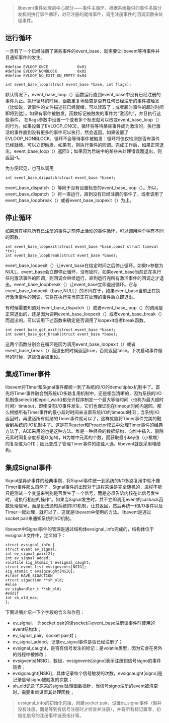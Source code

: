 > libevent事件处理的中心部分——事件主循环，根据系统提供的事件多路分发机制执行事件循环，对已注册的就绪事件，调用注册事件的回调函数来处理事件。 

## 运行循环  
 
一旦有了一个已经注册了某些事件的event_base，就需要让libevent等待事件并且通知事件的发生。  

	#define EVLOOP_ONCE             0x01
	#define EVLOOP_NONBLOCK         0x02
	#define EVLOOP_NO_EXIT_ON_EMPTY 0x04

	int event_base_loop(struct event_base *base, int flags);  

默认情况下，event_base_loop（）函数运行直到event_base中没有已经注册的事件为止。执行循环的时候，函数重复地检查是否有任何已经注册的事件被触发（比如说，读事件的文件描述符已经就绪，可以读取了；或者超时事件的超时时间即将到达）。如果有事件被触发，函数标记被触发的事件为“激活的”，并且执行这些事件。 在flags参数中设置一个或者多个标志就可以改变event_base_loop（）的行为。如果设置了EVLOOP_ONCE，循环将等待某些事件成为激活的，执行激活的事件直到没有更多的事件可以执行，然会返回。如果设置了EVLOOP_NONBLOCK，循环不会等待事件被触发：循环将仅仅检测是否有事件已经就绪，可以立即触发，如果有，则执行事件的回调。完成工作后，如果正常退出，event_base_loop（）返回0；如果因为后端中的某些未处理错误而退出，则返回-1。  

为方便起见，也可以调用  

	int event_base_dispatch(struct event_base *base);  

event_base_dispatch（）等同于没有设置标志的event_base_loop（）。所以，event_base_dispatch（）将一直运行，直到没有已经注册的事件了，或者调用了event_base_loopbreak（）或者event_base_loopexit（）为止。  

## 停止循环 

如果想在移除所有已注册的事件之前停止活动的事件循环，可以调用两个稍有不同的函数。  

	int event_base_loopexit(struct event_base *base,const struct timeval *tv);
	int event_base_loopbreak(struct event_base *base);  

event_base_loopexit（）让event_base在给定时间之后停止循环。如果tv参数为NULL，event_base会立即停止循环，没有延时。如果event_base当前正在执行任何激活事件的回调，则回调会继续运行，直到运行完所有激活事件的回调之才退出。event_base_loopbreak（）让event_base立即退出循环。它与event_base_loopexit（base,NULL）的不同在于，如果event_base当前正在执行激活事件的回调，它将在执行完当前正在处理的事件后立即退出。  

有时候需要知道对event_base_dispatch（）或者event_base_loop（）的调用是正常退出的，还是因为调用event_base_loopexit（）或者event_base_break（）而退出的。可以调用下述函数来确定是否调用了loopexit或者break函数。  

	int event_base_got_exit(struct event_base *base);
	int event_base_got_break(struct event_base *base);  

这两个函数分别会在循环是因为调用event_base_loopexit（）或者event_base_break（）而退出的时候返回true，否则返回false。下次启动事件循环的时候，这些值会被重设。  

## 集成Timer事件 

libevent将Timer和Signal事件都统一到了系统的I/O的demultiplex机制中了。首先将Timer事件融合到系统I/O多路复用机制中，还是相当清晰的，因为系统的I/O机制像select()和epoll_wait()都允许程序制定一个最大等待时间（也称为最大超时时间）timeout，即使没有I/O事件发生，它们也保证能在timeout时间内返回。那么根据所有Timer事件的最小超时时间来设置系统I/O的timeout时间；当系统I/O返回时，再激活所有就绪的Timer事件就可以了，这样就能将Timer事件完美的融合到系统的I/O机制中了。这是在Reactor和Proactor模式中处理Timer事件的经典方法了，ACE采用的也是这种方法。堆是一种经典的数据结构，向堆中插入、删除元素时间复杂度都是O(lgN)，N为堆中元素的个数，而获取最小key值（小根堆）的复杂度为O(1)；因此变成了管理Timer事件的绝佳人选，libevent就是采用堆结构。  

## 集成Signal事件  

Signal是异步事件的经典事例，将Signal事件统一到系统的I/O多路复用中就不像Timer事件那么自然了，Signal事件的出现对于进程来讲是完全随机的，进程不能只是测试一个变量来判别是否发生了一个信号，而是必须告诉内核在此信号发生时，请执行相应的操作”。如果当Signal发生时，并不立即调用event的callback函数处理信号，而是设法通知系统的I/O机制，让其返回，然后再统一和I/O事件以及Timer一起处理，就可以了。这就是libevent中使用的方法。libevent是通过socket pair来通知系统的I/O机制。  

libevent中Signal事件的管理是通过结构体evsignal_info完成的，结构体位于evsignal.h文件中，定义如下：  

	struct evsignal_info {  
    struct event ev_signal;  
    int ev_signal_pair[2];  
    int ev_signal_added;  
    volatile sig_atomic_t evsignal_caught;  
    struct event_list evsigevents[NSIG];  
    sig_atomic_t evsigcaught[NSIG];  
	#ifdef HAVE_SIGACTION  
    struct sigaction **sh_old;  
	#else  
    ev_sighandler_t **sh_old;  
	#endif  
    int sh_old_max;  
	};  

下面详细介绍一下个字段的含义和作用：  

- ev_signal， 为socket pair的读socket向event_base注册读事件时使用的event结构体；
- ev_signal_pair，socket pair对；
- ev_signal_added，记录ev_signal事件是否已经注册了；
- evsignal_caught，是否有信号发生的标记；是volatile类型，因为它会在另外的线程中被修改；
- evsigvents[NSIG]，数组，evsigevents[signo]表示注册到信号signo的事件链表；
- evsigcaught[NSIG]，具体记录每个信号触发的次数，evsigcaught[signo]是记录信号signo被触发的次数；
- sh_old记录了原来的signal处理函数指针，当信号signo注册的event被清空时，需要重新设置其处理函数；  

> evsignal_info的初始化包括，创建socket pair，设置ev_signal事件（但并没有注册，而是等到有信号注册时才检查并注册），并将所有标记置零，初始化信号的注册事件链表指针等。  


